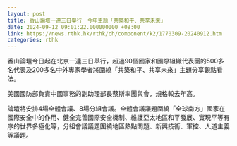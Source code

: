```yaml
---
layout: post
title: 香山論壇一連三日舉行　今年主題「共築和平、共享未來」
date: 2024-09-12 09:01:22.000000000 +08:00
link: https://news.rthk.hk/rthk/ch/component/k2/1770309-20240912.htm
categories: rthk
---
```


香山論壇今日起在北京一連三日舉行，超過90個國家和國際組織代表團的500多名代表及200多名中外專家學者將圍繞「共築和平、共享未來」主題分享觀點看法。 

美國國防部負責中國事務的副助理部長蔡斯率團與會，規格較去年高。

論壇將安排4場全體會議、8場分組會議。全體會議議題圍繞「全球南方」國家在國際安全中的作用、健全完善國際安全機制、維護亞太地區和平發展、實現平等有序的世界多極化等，分組會議議題圍繞地區熱點問題、新興技術、軍控、人道主義等議題。
